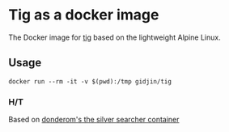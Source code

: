 # Tig as a docker image

The Docker image for [tig](http://jonas.github.io/tig/) based on the lightweight Alpine Linux.

## Usage
```
docker run --rm -it -v $(pwd):/tmp gidjin/tig
```

### H/T
Based on [donderom's the silver searcher container](https://github.com/donderom/dockerfiles/tree/master/the_silver_searcher)

